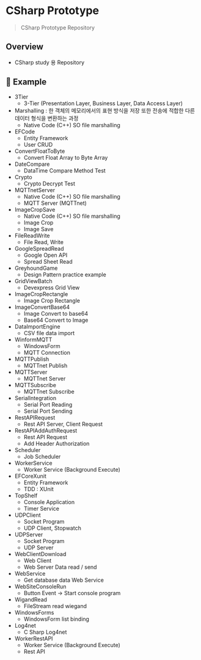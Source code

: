 # CSharp Prototype

> CSharp Prototype Repository

## Overview

- CSharp study 용 Repository

## :rocket: Example

- 3Tier
  - 3-Tier (Presentation Layer, Business Layer, Data Access Layer)
- Marshalling : 한 객체의 메모리에서의 표현 방식을 저장 또한 전송에 적합한 다른 데이터 형식을 변환하는 과정
  - Native Code (C++) SO file marshalling
- EFCode
  - Entity Framework
  - User CRUD
- ConvertFloatToByte
  - Convert Float Array to Byte Array
- DateCompare
  - DataTime Compare Method Test
- Crypto
  - Crypto Decrypt Test
- MQTTnetServer
  - Native Code (C++) SO file marshalling
  - MQTT Server (MQTTnet)
- ImageCropSave
  - Native Code (C++) SO file marshalling
  - Image Crop
  - Image Save
- FileReadWrite
  - File Read, Write
- GoogleSpreadRead
  - Google Open API
  - Spread Sheet Read
- GreyhoundGame
  - Design Pattern practice example
- GridViewBatch
  - Devexpress Grid View
- ImageCropRectangle
  - Image Crop Rectangle
- ImageConvertBase64
  - Image Convert to base64
  - Base64 Convert to Image
- DataImportEngine
  - CSV file data import
- WinformMQTT
  - WindowsForm
  - MQTT Connection
- MQTTPublish
  - MQTTnet Publish
- MQTTServer
  - MQTTnet Server
- MQTTSubscribe
  - MQTTnet Subscribe
- SerialIntegration
  - Serial Port Reading
  - Serial Port Sending
- RestAPIRequest
  - Rest API Server, Client Request
- RestAPIAddAuthRequest
  - Rest API Request
  - Add Header Authorization
- Scheduler
  - Job Scheduler
- WorkerService
  - Worker Service (Background Execute)
- EFCoreXunit
  - Entity Framework
  - TDD : XUnit
- TopShelf
  - Console Application
  - Timer Service
- UDPClient
  - Socket Program
  - UDP Client, Stopwatch
- UDPServer
  - Socket Program
  - UDP Server
- WebClientDownload
  - Web Client
  - Web Server Data read / send
- WebService
  - Get database data Web Service
- WebSiteConsoleRun
  - Button Event -> Start console program
- WigandRead
  - FileStream read wiegand
- WindowsForms
  - WindowsForm list binding
- Log4net
  - C Sharp Log4net
- WorkerRestAPI
  - Worker Service (Background Execute)
  - Rest API

